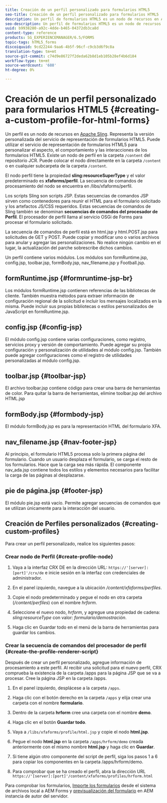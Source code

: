 ```yaml
---
title: Creación de un perfil personalizado para formularios HTML5
seo-title: Creación de un perfil personalizado para formularios HTML5
description: Un perfil de formularios HTML5 es un nodo de recursos en Apache Sling. Representa una versión personalizada del servicio de procesamiento de formularios HTML5.
seo-description: Un perfil de formularios HTML5 es un nodo de recursos en Apache Sling. Representa una versión personalizada del servicio de procesamiento de formularios HTML5.
uuid: b9938280-a92c-4dde-b465-04372db3ca8d
content-type: reference
products: SG_EXPERIENCEMANAGER/6.5/FORMS
topic-tags: hTML5_forms
discoiquuid: 9cd22244-9aa6-4b5f-96cf-c9cb3d6f9c8a
translation-type: tm+mt
source-git-commit: c74d9e86727f2deda62b8d1eb105b28ef4b6d184
workflow-type: tm+mt
source-wordcount: '688'
ht-degree: 0%

---
```



# Creación de un perfil personalizado para formularios HTML5 {#creating-a-custom-profile-for-html-forms}

Un perfil es un nodo de recursos en [Apache Sling](https://sling.apache.org/). Representa la versión personalizada del servicio de representación de formularios HTML5. Puede utilizar el servicio de representación de formularios HTML5 para personalizar el aspecto, el comportamiento y las interacciones de los formularios HTML5. Existe un nodo de perfil en la carpeta `/content` del repositorio JCR. Puede colocar el nodo directamente en la carpeta `/content` o en cualquier subcarpeta de la carpeta `/content`.

El nodo perfil tiene la propiedad **sling:resourceSuperType** y el valor predeterminado es **xfaforms/perfil**. La secuencia de comandos de procesamiento del nodo se encuentra en /libs/xfaforms/perfil.

Los scripts Sling son scripts JSP. Estas secuencias de comandos JSP sirven como contenedores para reunir el HTML para el formulario solicitado y los artefactos JS/CSS requeridos. Estas secuencias de comandos de Sling también se denominan **secuencias de comandos del procesador de Perfil**. El procesador de perfil llama al servicio OSGi de Forms para procesar el formulario solicitado.

La secuencia de comandos de perfil está en html.jsp y html.POST.jsp para solicitudes de GET y POST. Puede copiar y modificar uno o varios archivos para anular y agregar las personalizaciones. No realice ningún cambio en el lugar, la actualización del parche sobrescribe dichos cambios.

Un perfil contiene varios módulos. Los módulos son formRuntime.jsp, config.jsp, toolbar.jsp, formBody.jsp, nav_filename.jsp y Football.jsp.

## formRuntime.jsp {#formruntime-jsp-br}

Los módulos formRuntime.jsp contienen referencias de las bibliotecas de cliente. También muestra métodos para extraer información de configuración regional de la solicitud e incluir los mensajes localizados en la misma. Puede incluir sus propias bibliotecas o estilos personalizados de JavaScript en formRuntime.jsp.

## config.jsp {#config-jsp}

El módulo config.jsp contiene varias configuraciones, como registro, servicios proxy y versión de comportamiento. Puede agregar su propia configuración y personalización de utilidades al módulo config.jsp. También puede agregar configuraciones como el registro de utilidades personalizadas al módulo config.jsp.

## toolbar.jsp {#toolbar-jsp}

El archivo toolbar.jsp contiene código para crear una barra de herramientas de color. Para quitar la barra de herramientas, elimine toolbar.jsp del archivo HTML.jsp

## formBody.jsp {#formbody-jsp}

El módulo formBody.jsp es para la representación HTML del formulario XFA.

## nav_filename.jsp {#nav-footer-jsp}

Al principio, el formulario HTML5 procesa solo la primera página del formulario. Cuando un usuario desplaza el formulario, se carga el resto de los formularios. Hace que la carga sea más rápida. El componente nav_ada.jsp contiene todos los estilos y elementos necesarios para facilitar la carga de las páginas al desplazarse.

## pie de página.jsp {#footer-jsp}

El módulo pie.jsp está vacío. Permite agregar secuencias de comandos que se utilizan únicamente para la interacción del usuario.

## Creación de Perfiles personalizados {#creating-custom-profiles}

Para crear un perfil personalizado, realice los siguientes pasos:

### Crear nodo de Perfil {#create-profile-node}

1. Vaya a la interfaz CRX DE en la dirección URL: `https://'[server]:[port]'/crx/de` e inicie sesión en la interfaz con credenciales de administrador.

1. En el panel izquierdo, navegue a la ubicación */content/xfaforms/perfiles*.

1. Copie el nodo predeterminado y pegue el nodo en otra carpeta (*/content/perfiles*) con el nombre *hrform*.

1. Seleccione el nuevo nodo, *hrform*, y agregue una propiedad de cadena: *sling:resourceType* con valor: *formulario/demostración*.

1. Haga clic en Guardar todo en el menú de la barra de herramientas para guardar los cambios.

### Crear la secuencia de comandos del procesador de perfil {#create-the-profile-renderer-script}

Después de crear un perfil personalizado, agregue información de procesamiento a este perfil. Al recibir una solicitud para el nuevo perfil, CRX comprueba la existencia de la carpeta /apps para la página JSP que se va a procesar. Cree la página JSP en la carpeta /apps.

1. En el panel izquierdo, desplácese a la carpeta `/apps`.
1. Haga clic con el botón derecho en la carpeta `/apps` y elija crear una carpeta con el nombre **formulario**.
1. Dentro de la carpeta **hrform** cree una carpeta con el nombre **demo**.
1. Haga clic en el botón **Guardar todo**.
1. Vaya a `/libs/xfaforms/profile/html.jsp` y copie el nodo **html.jsp**.
1. Pegue el nodo **html.jsp** en la carpeta `/apps/hrform/demo` creada anteriormente con el mismo nombre **html.jsp** y haga clic en **Guardar**.
1. Si tiene algún otro componente del script de perfil, siga los pasos 1 a 6 para copiar los componentes en la carpeta /apps/hrform/demo.

1. Para comprobar que se ha creado el perfil, abra la dirección URL `https://'[server]:[port]'/content/xfaforms/profiles/hrform.html`

Para comprobar los formularios, [Importe los formularios](/help/forms/using/get-xdp-pdf-documents-aem.md) desde el sistema de archivos local a AEM Forms y [previsualización del formulario](/help/forms/using/previewing-forms.md) en AEM instancia de autor del servidor.
